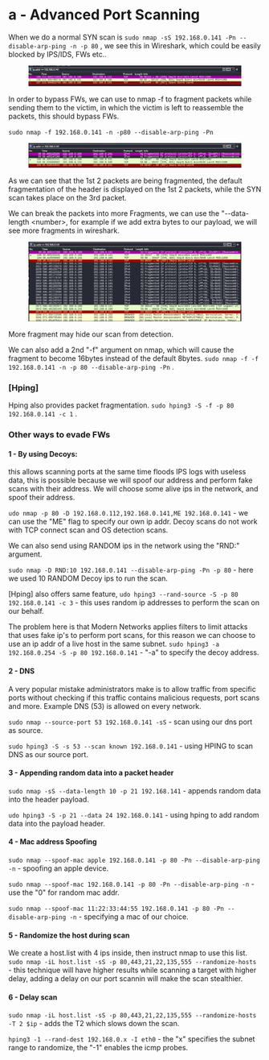 # a - Advanced Port Scanning

When we do a normal SYN scan is `sudo nmap -sS 192.168.0.141 -Pn --disable-arp-ping -n -p 80` , we see this in Wireshark, which could be easily blocked by IPS/IDS, FWs etc..

<figure><img src="../.gitbook/assets/image (16).png" alt=""><figcaption></figcaption></figure>

In order to bypass FWs, we can use to nmap -f to fragment packets while sending them to the victim, in which the victim is left to reassemble the packets, this should bypass FWs.

`sudo nmap -f 192.168.0.141 -n -p80 --disable-arp-ping -Pn`&#x20;

<figure><img src="../.gitbook/assets/image (18).png" alt=""><figcaption></figcaption></figure>

As we can see that the 1st 2 packets are being fragmented, the default fragmentation of the header is displayed on the 1st 2 packets, while the SYN scan takes place on the 3rd packet.

We can break the packets into more Fragments, we can use the "--data-length \<number>, for example if we add extra bytes to our payload, we will see more fragments in wireshark.

<figure><img src="../.gitbook/assets/image (25).png" alt=""><figcaption></figcaption></figure>

More fragment may hide our scan from detection.&#x20;

We can also add a 2nd "-f" argument on nmap, which will cause the fragment to become 16bytes instead of the default 8bytes. `sudo nmap -f -f 192.168.0.141 -n -p 80 --disable-arp-ping -Pn` .

### \[Hping]

Hping also provides packet fragmentation. `sudo hping3 -S -f -p 80 192.168.0.141 -c 1` .

### Other ways to evade FWs

#### 1 - By using Decoys:&#x20;

this allows scanning ports at the same time floods IPS logs with useless data, this is possible because we will spoof our address and perform fake scans with their address. We will choose some alive ips in the network, and spoof their address.

`udo nmap -p 80 -D 192.168.0.112,192.168.0.141,ME 192.168.0.141` - we can use the "ME" flag to specify our own ip addr. Decoy scans do not work with TCP connect scan and OS detection scans.

We can also send using RANDOM ips in the network using the "RND:" argument.

`sudo nmap -D RND:10 192.168.0.141 --disable-arp-ping -Pn -p 80` - here we used 10 RANDOM Decoy ips to run the scan.

\[Hping] also offers same feature, `udo hping3 --rand-source -S -p 80 192.168.0.141 -c 3` - this uses random ip addresses to perform the scan on our behalf.

The problem here is that Modern Networks applies filters to limit attacks that uses fake ip's to perform port scans, for this reason we can choose to use an ip addr of a live host in the same subnet. `sudo hping3 -a 192.168.0.254 -S -p 80 192.168.0.141`  - "-a" to specify the decoy address.

#### 2 - DNS

A very popular mistake administrators make is to allow traffic from specific ports without checking if this traffic contains malicious requests, port scans and more. Example DNS (53) is allowed on every network.

`sudo nmap --source-port 53 192.168.0.141 -sS` - scan using our dns port as source.

`sudo hping3 -S -s 53 --scan known 192.168.0.141` - using HPING to scan DNS as our source port.

#### 3 - Appending random data into a packet header

`sudo nmap -sS --data-length 10 -p 21 192.168.141` - appends random data into the header payload.

`udo hping3 -S -p 21 --data 24 192.168.0.141` - using hping to add random data into the payload header.

#### 4 - Mac address Spoofing

`sudo nmap --spoof-mac apple 192.168.0.141 -p 80 -Pn --disable-arp-ping -n` - spoofing an apple device.

`sudo nmap --spoof-mac 192.168.0.141 -p 80 -Pn --disable-arp-ping -n` - use the "0" for random mac addr.

`sudo nmap --spoof-mac 11:22:33:44:55 192.168.0.141 -p 80 -Pn --disable-arp-ping -n` - specifying a mac of our choice.

#### 5 - Randomize the host during scan

We create a host.list with 4 ips inside, then instruct nmap to use this list. `sudo nmap -iL host.list -sS -p 80,443,21,22,135,555 --randomize-hosts` - this technique will have higher results while scanning a target with higher delay, adding a delay on our port scannin will make the scan stealthier.

#### 6 - Delay scan

`sudo nmap -iL host.list -sS -p 80,443,21,22,135,555 --randomize-hosts -T 2 $ip`  - adds the T2  which slows down the scan.

`hping3 -1 --rand-dest 192.168.0.x -I eth0` - the "x" specifies the subnet range to randomize, the "-1"  enables the icmp probes.

